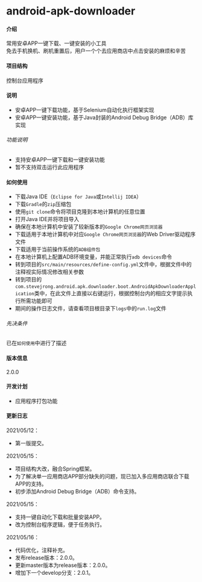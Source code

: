 # android-apk-downloader

#### 介绍
常用安卓APP一键下载、一键安装的小工具  
免去手机换机、刷机重置后，用户一个个去应用商店中点击安装的麻烦和辛苦  

#### 项目结构
控制台应用程序  

#### 说明
* 安卓APP一键下载功能，基于Selenium自动化执行框架实现  
* 安卓APP一键安装功能，基于Java封装的Android Debug Bridge（ADB）库实现

###### 功能说明
* 支持安卓APP一键下载和一键安装功能
* 暂不支持双击运行此应用程序

#### 如何使用
* 下载Java IDE（```Eclipse for Java```或```Intellij IDEA```）
* 下载```Gradle```的```zip```压缩包
* 使用```git clone```命令将项目克隆到本地计算机的任意位置
* 打开Java IDE并将项目导入
* 确保在本地计算机中安装了较新版本的```Google Chrome网页浏览器```
* 下载适用于本地计算机中对应```Google Chrome网页浏览器```的Web Driver驱动程序文件
* 下载适用于当前操作系统的```ADB组件包```
* 在本地计算机上配置ADB环境变量，并能正常执行```adb devices```命令
* 转到项目的```src/main/resources/define-config.yml```文件中，根据文件中的注释视实际情况修改相关参数
* 转到项目的```com.stevejrong.android.apk.downloader.boot.AndroidApkDownloaderApplication```类中，在此文件上直接以右键运行，根据控制台内的相应文字提示执行所需功能即可
* 期间的操作日志文件，请查看项目根目录下```logs```中的```run.log```文件

###### 先决条件
已在```如何使用```中进行了描述
                                                                                                                                                                                                                                                                                                                                                                                                                                                                                                                                      
#### 版本信息
2.0.0

#### 开发计划
* 应用程序打包功能

#### 更新日志
2021/05/12：
* 第一版提交。  

2021/05/15：
* 项目结构大改，融合Spring框架。
* 为了解决单一应用商店APP部分缺失的问题，现已加入多应用商店联合下载APP的支持。
* 初步添加Android Debug Bridge（ADB）命令支持。

2021/05/15：
* 支持一键自动化下载和批量安装APP。
* 改为控制台程序逻辑，便于任务执行。

2021/05/16：
* 代码优化，注释补充。
* 发布release版本：2.0.0。
* 更新master版本为release版本：2.0.0。
* 增加下一个develop分支：2.0.1。